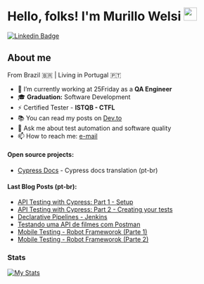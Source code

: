 # Hello, folks! I'm Murillo Welsi <img src="https://raw.githubusercontent.com/MartinHeinz/MartinHeinz/master/wave.gif" width="30px">

[![Linkedin Badge](https://img.shields.io/badge/-Murillo%20Welsi-038bc1?style=flat-square&logo=Linkedin&logoColor=white)](https://www.linkedin.com/in/murillowelsi) 

## About me

From Brazil :brazil: | Living in Portugal :portugal:

- 🔭 I’m currently working at 25Friday as a **QA Engineer**
- :mortar_board: **Graduation:** Software Development
- ⚡ Certified Tester - **ISTQB - CTFL**
- 📚 You can read my posts on [Dev.to](https://dev.to/murillowelsi)
- 💬 Ask me about test automation and software quality
- 📫 How to reach me: [e-mail](murillo.welsi@gmail.com)

#### **Open source projects:**

- [Cypress Docs](https://github.com/pedrohyvo/cypress-docs-pt-br) - Cypress docs translation (pt-br)

#### **Last Blog Posts (pt-br):**

- [API Testing with Cypress: Part 1 - Setup](https://dev.to/murillowelsi/api-testing-with-cypress-part-1-5coe)
- [API Testing with Cypress: Part 2 - Creating your tests](https://dev.to/murillowelsi/api-testing-with-cypress-part-2-creating-your-tests-270i)
- [Declarative Pipelines - Jenkins](https://blog.qaninja.io/declarative-pipelines-jenkins/)
- [Testando uma API de filmes com Postman](https://blog.qaninja.io/testando-uma-api-de-filmes-com-postman/)
- [Mobile Testing - Robot Frameworok (Parte 1)](https://robotizandotestes.blogspot.com/2020/05/season-mobile-com-appium-ep02.html)
- [Mobile Testing - Robot Frameworok (Parte 2)](https://robotizandotestes.blogspot.com/2020/05/season-mobile-com-appium-ep03.html)

### Stats

[![My Stats](https://awesome-github-stats.azurewebsites.net/user-stats/murillowelsi?cardType=github&theme=github-dark)](https://git.io/awesome-stats-card)
